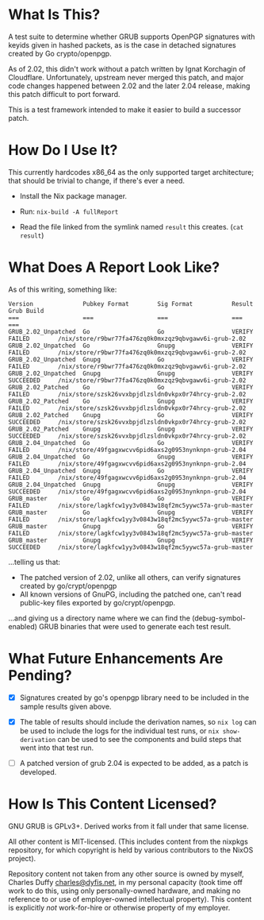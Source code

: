 What Is This?
=============

A test suite to determine whether GRUB supports OpenPGP signatures with keyids given in hashed packets, as is the case in detached signatures created by Go crypto/openpgp.

As of 2.02, this didn't work without a patch written by Ignat Korchagin of Cloudflare. Unfortunately, upstream never merged this patch, and major code changes happened between 2.02 and the later 2.04 release, making this patch difficult to port forward.

This is a test framework intended to make it easier to build a successor patch.


How Do I Use It?
================

This currently hardcodes x86_64 as the only supported target architecture; that should be trivial to change, if there's ever a need.

- Install the Nix package manager.

- Run: `nix-build -A fullReport`

- Read the file linked from the symlink named `result` this creates. (`cat result`)


What Does A Report Look Like?
=============================

As of this writing, something like:

```
Version              Pubkey Format        Sig Format           Result               Grub Build
===                  ===                  ===                  ===                  ===
GRUB_2.02_Unpatched  Go                   Go                   VERIFY FAILED        /nix/store/r9bwr77fa476zq0k0mxzqz9qbvgawv6i-grub-2.02
GRUB_2.02_Unpatched  Go                   Gnupg                VERIFY FAILED        /nix/store/r9bwr77fa476zq0k0mxzqz9qbvgawv6i-grub-2.02
GRUB_2.02_Unpatched  Gnupg                Go                   VERIFY FAILED        /nix/store/r9bwr77fa476zq0k0mxzqz9qbvgawv6i-grub-2.02
GRUB_2.02_Unpatched  Gnupg                Gnupg                VERIFY SUCCEEDED     /nix/store/r9bwr77fa476zq0k0mxzqz9qbvgawv6i-grub-2.02
GRUB_2.02_Patched    Go                   Go                   VERIFY FAILED        /nix/store/szsk26vvxbpjdlzsldn0vkpx0r74hrcy-grub-2.02
GRUB_2.02_Patched    Go                   Gnupg                VERIFY FAILED        /nix/store/szsk26vvxbpjdlzsldn0vkpx0r74hrcy-grub-2.02
GRUB_2.02_Patched    Gnupg                Go                   VERIFY SUCCEEDED     /nix/store/szsk26vvxbpjdlzsldn0vkpx0r74hrcy-grub-2.02
GRUB_2.02_Patched    Gnupg                Gnupg                VERIFY SUCCEEDED     /nix/store/szsk26vvxbpjdlzsldn0vkpx0r74hrcy-grub-2.02
GRUB_2.04_Unpatched  Go                   Go                   VERIFY FAILED        /nix/store/49fgagxwcvv6pid6axs2g0953nynknpn-grub-2.04
GRUB_2.04_Unpatched  Go                   Gnupg                VERIFY FAILED        /nix/store/49fgagxwcvv6pid6axs2g0953nynknpn-grub-2.04
GRUB_2.04_Unpatched  Gnupg                Go                   VERIFY FAILED        /nix/store/49fgagxwcvv6pid6axs2g0953nynknpn-grub-2.04
GRUB_2.04_Unpatched  Gnupg                Gnupg                VERIFY SUCCEEDED     /nix/store/49fgagxwcvv6pid6axs2g0953nynknpn-grub-2.04
GRUB_master          Go                   Go                   VERIFY FAILED        /nix/store/lagkfcw1yy3v0843w18qf2mc5yywc57a-grub-master
GRUB_master          Go                   Gnupg                VERIFY FAILED        /nix/store/lagkfcw1yy3v0843w18qf2mc5yywc57a-grub-master
GRUB_master          Gnupg                Go                   VERIFY FAILED        /nix/store/lagkfcw1yy3v0843w18qf2mc5yywc57a-grub-master
GRUB_master          Gnupg                Gnupg                VERIFY SUCCEEDED     /nix/store/lagkfcw1yy3v0843w18qf2mc5yywc57a-grub-master
```

...telling us that:

- The patched version of 2.02, unlike all others, can verify signatures created by go/crypt/openpgp
- All known versions of GnuPG, including the patched one, can't read public-key files exported by go/crypt/openpgp.

...and giving us a directory name where we can find the (debug-symbol-enabled) GRUB binaries that were used to generate each test result.


What Future Enhancements Are Pending?
=====================================

- [X] Signatures created by go's openpgp library need to be included in the sample results given above.
- [X] The table of results should include the derivation names, so `nix log` can be used to include the logs for the individual test runs, or `nix show-derivation` can be used to see the components and build steps that went into that test run.
- [ ] A patched version of grub 2.04 is expected to be added, as a patch is developed.


How Is This Content Licensed?
=============================

GNU GRUB is GPLv3+. Derived works from it fall under that same license.

All other content is MIT-licensed. (This includes content from the nixpkgs repository, for which copyright is held by various contributors to the NixOS project).

Repository content not taken from any other source is owned by myself, Charles Duffy <charles@dyfis.net>, in my personal capacity (took time off work to do this, using only personally-owned hardware, and making no reference to or use of employer-owned intellectual property). This content is explicitly *not* work-for-hire or otherwise property of my employer.
